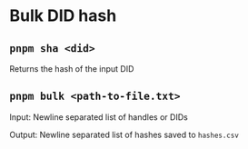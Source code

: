 # Bulk DID hash

## `pnpm sha <did>`

Returns the hash of the input DID

## `pnpm bulk <path-to-file.txt>`

Input: Newline separated list of handles or DIDs

Output: Newline separated list of hashes saved to `hashes.csv`
